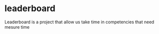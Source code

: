 # leaderboard
Leaderboard is a project that allow us take time in competencies that need mesure time
